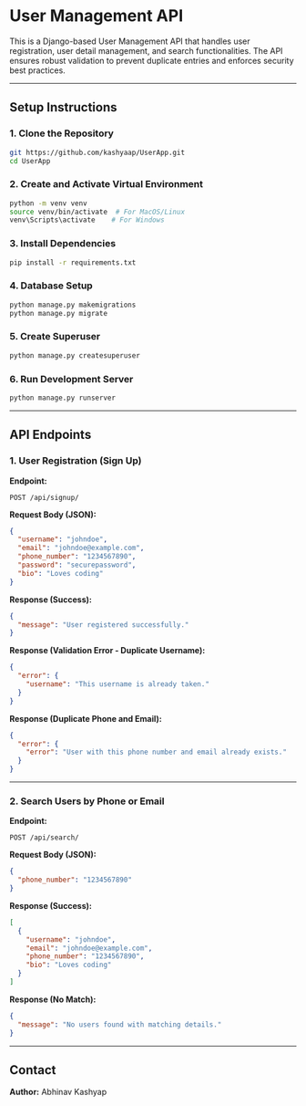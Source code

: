 # User Management API

This is a Django-based User Management API that handles user registration, user detail management, and search functionalities. The API ensures robust validation to prevent duplicate entries and enforces security best practices.

---

## Setup Instructions

### 1. Clone the Repository

```bash
git https://github.com/kashyaap/UserApp.git
cd UserApp
```

### 2. Create and Activate Virtual Environment

```bash
python -m venv venv
source venv/bin/activate  # For MacOS/Linux
venv\Scripts\activate    # For Windows
```

### 3. Install Dependencies

```bash
pip install -r requirements.txt
```

### 4. Database Setup

```bash
python manage.py makemigrations
python manage.py migrate
```

### 5. Create Superuser

```bash
python manage.py createsuperuser
```

### 6. Run Development Server

```bash
python manage.py runserver
```

---

## API Endpoints

### 1. User Registration (Sign Up)

**Endpoint:**

```
POST /api/signup/
```

**Request Body (JSON):**

```json
{
  "username": "johndoe",
  "email": "johndoe@example.com",
  "phone_number": "1234567890",
  "password": "securepassword",
  "bio": "Loves coding"
}
```

**Response (Success):**

```json
{
  "message": "User registered successfully."
}
```

**Response (Validation Error - Duplicate Username):**

```json
{
  "error": {
    "username": "This username is already taken."
  }
}
```

**Response (Duplicate Phone and Email):**

```json
{
  "error": {
    "error": "User with this phone number and email already exists."
  }
}
```

---

### 2. Search Users by Phone or Email

**Endpoint:**

```
POST /api/search/
```

**Request Body (JSON):**

```json
{
  "phone_number": "1234567890"
}
```

**Response (Success):**

```json
[
  {
    "username": "johndoe",
    "email": "johndoe@example.com",
    "phone_number": "1234567890",
    "bio": "Loves coding"
  }
]
```

**Response (No Match):**

```json
{
  "message": "No users found with matching details."
}
```

---

## Contact

**Author:** Abhinav Kashyap
